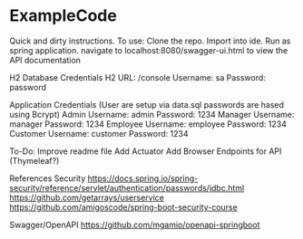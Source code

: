 # ExampleCode
Quick and dirty instructions.
To use:
Clone the repo.
Import into ide.
Run as spring application.
navigate to localhost:8080/swagger-ui.html to view the API documentation

H2 Database Credentials
H2 URL: /console
Username: sa
Password: password


Application Credentials (User are setup via data.sql passwords are hased using Bcrypt)
Admin
Username: admin
Password: 1234
Manager
Username: manager
Password: 1234
Employee
Username: employee
Password: 1234
Customer
Username: customer
Password: 1234

To-Do:
Improve readme file
Add Actuator
Add Browser Endpoints for API  (Thymeleaf?)

References 
Security
https://docs.spring.io/spring-security/reference/servlet/authentication/passwords/jdbc.html
https://github.com/getarrays/userservice
https://github.com/amigoscode/spring-boot-security-course

Swagger/OpenAPI
https://github.com/mgamio/openapi-springboot


